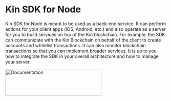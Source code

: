 # Kin SDK for Node

Kin SDK for Node is meant to be used as a back-end service. It can perform actions for your client apps (iOS, Android, etc.) 
and also operate as a server for you to build services on top of the Kin blockchain. 
For example, the SDK can communicate with the Kin Blockchain on behalf of the client to create accounts and whitelist transactions. 
It can also monitor blockchain transactions so that you can implement broader services. 
It is up to you how to integrate the SDK in your overall architecture and how to manage your server.


<a href="https://kinecosystem.github.io/kin-website-docs/docs/documentation/nodejs-sdk"><img src="https://partners.kinecosystem.com/img/documentation-button2x.png" width=300 height=84 alt="Documentation"/></a>
